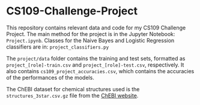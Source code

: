 # CS109-Challenge-Project
This repository contains relevant data and code for my CS109 Challenge Project.
The main method for the project is in the Jupyter Notebook: `Project.ipynb`.
Classes for the Naive Bayes and Logistic Regression classifiers are in: `project_classifiers.py`

The `project/data` folder contains the training and test sets, formatted as `project_[role]-train.csv` and `project_[role]-test.csv`, respectively.
It also contains `cs109_project_accuracies.csv`, which contains the accuracies of the performances of the models.

The ChEBI dataset for chemical structures used is the `structures_3star.csv.gz` file from the [ChEBI website](https://www.ebi.ac.uk/chebi/downloadsForward.do).
